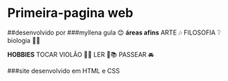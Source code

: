 # Primeira-pagina web
##desenvolvido por
###myllena gula :blush:
**áreas afins**
ARTE 🎶 
FILOSOFIA ❔
biologia 🐳🍄

**HOBBIES**
TOCAR VIOLÃO 🎻🎶
LER 📖📚
PASSEAR :oncoming_automobile: 

###site desenvolvido em HTML e CSS
